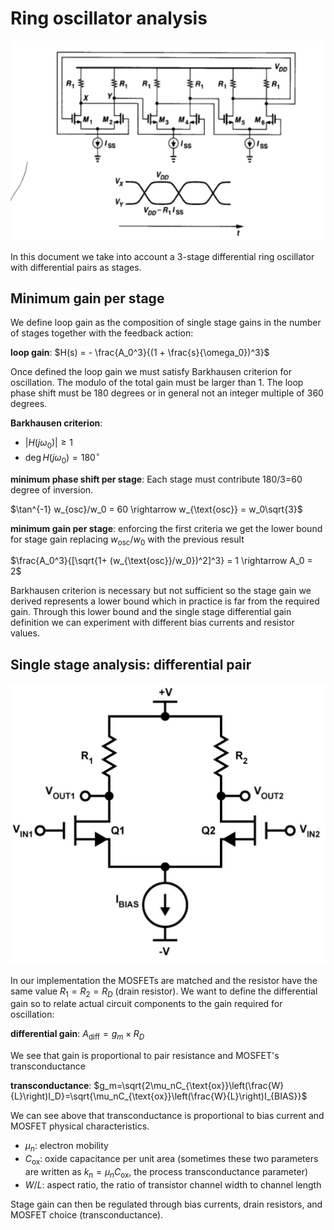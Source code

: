 <!--
SPDX-FileCopyrightText: 2025 <github.com/dpaletti/orti> contributors

SPDX-License-Identifier: CERN-OHL-S-2.0
-->

# Ring oscillator analysis

![3-stage oscillator circuit](./resources/3_stage_differential_ring.png)

In this document we take into account a 3-stage differential ring oscillator with
differential pairs as stages.

## Minimum gain per stage

We define loop gain as the composition of single stage gains in the number of stages
together with the feedback action:

**loop gain**: $H(s) = - \frac{A_0^3}{(1 + \frac{s}{\omega_0})^3}$

Once defined the loop gain we must satisfy Barkhausen criterion for oscillation. The
modulo of the total gain must be larger than 1. The loop phase shift must be 180 degrees
or in general not an integer multiple of 360 degrees.

**Barkhausen criterion**:

- $|H(j\omega_0)| \geq 1$
- $\deg H(j\omega_0) = 180 ^{\circ}$

**minimum phase shift per stage**: Each stage must contribute 180/3=60 degree of
inversion.

$\tan^{-1} w_{osc}/w_0 = 60 \rightarrow w_{\text{osc}} = w_0\sqrt{3}$

**minimum gain per stage**: enforcing the first criteria we get the lower bound for
stage gain replacing $w_{\text{osc}}/w_0$ with the previous result

$\frac{A_0^3}{[\sqrt{1+ (w_{\text{osc}}/w_0})^2]^3} = 1  \rightarrow A_0 = 2$

Barkhausen criterion is necessary but not sufficient so the stage gain we derived
represents a lower bound which in practice is far from the required gain. Through this
lower bound and the single stage differential gain definition we can experiment with
different bias currents and resistor values.

## Single stage analysis: differential pair

![differential pair](./resources/differential_pair.png)

In our implementation the MOSFETs are matched and the resistor have the same value
$R_1 = R_2 = R_D$ (drain resistor). We want to define the differential gain so to relate
actual circuit components to the gain required for oscillation:

**differential gain**: $A_{\text{diff}} = g_m \times R_D$

We see that gain is proportional to pair resistance and MOSFET's transconductance

**transconductance**:
$g_m=\sqrt{2\mu_nC_{\text{ox}}\left(\frac{W}{L}\right)I_D}=\sqrt{\mu_nC_{\text{ox}}\left(\frac{W}{L}\right)I_{BIAS}}$

We can see above that transconductance is proportional to bias current and MOSFET
physical characteristics.

- $\mu_n$: electron mobility
- $C_{\text{ox}}$: oxide capacitance per unit area (sometimes these two parameters are
  written as $k_n = \mu_n C_{\text{ox}}$, the process transconductance parameter)
- $W/L$: aspect ratio, the ratio of transistor channel width to channel length

Stage gain can then be regulated through bias currents, drain resistors, and MOSFET
choice (transconductance).
